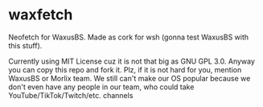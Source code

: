 # waxfetch
Neofetch for WaxusBS. Made as cork for wsh (gonna test WaxusBS with this stuff).

Currently using MIT License cuz it is not that big as GNU GPL 3.0. Anyway you can copy this repo and fork it. Plz, if it is not hard for you, mention WaxusBS or Morlix team. We still can't make our OS popular because we don't even have any people in our team, who could take YouTube/TikTok/Twitch/etc. channels
